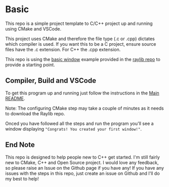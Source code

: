 # Basic
This repo is a simple project template to C/C++ project up and running using CMake and VSCode.

This project uses CMake and therefore the file type (.c or .cpp) dictates which compiler is used. If you want this to be a C project, ensure source files have the .c extension. For C++ the .cpp extension.

This repo is using the [basic window](https://github.com/raysan5/raylib/blob/master/examples/core/core_basic_window.c) example provided in the [raylib repo](https://github.com/raysan5/raylib) to provide a starting point.  

## Compiler, Build and VSCode

To get this program up and running just follow the instructions in the [Main README](https://github.com/ArchieAtkinson/CppTemplate/blob/main/README.md). 

Note: The configuring CMake step may take a couple of minutes as it needs to download the Raylib repo. 

Onced you have followed all the steps and run the program you'll see a window displaying `"Congrats! You created your first window!"`.


## End Note
This repo is designed to help people new to C++ get started. I'm still fairly new to CMake, C++ and Open Source project. I would love any feedback, so please raise an Issue on the Github page if you have any! If you have any issues with the steps in this repo, just create an issue on Github and I'll do my best to help!
